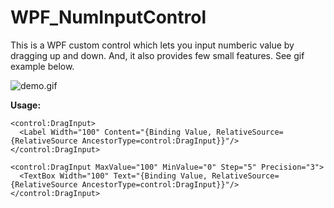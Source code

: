 # WPF_NumInputControl


This is a WPF custom control which lets you input numberic value by dragging up and down. And, it also provides few small features. See gif example below.

![demo.gif](/Imgs/demo.gif)

**Usage:**

```
<control:DragInput>
  <Label Width="100" Content="{Binding Value, RelativeSource={RelativeSource AncestorType=control:DragInput}}"/>
</control:DragInput>
```

```
<control:DragInput MaxValue="100" MinValue="0" Step="5" Precision="3">
  <TextBox Width="100" Text="{Binding Value, RelativeSource={RelativeSource AncestorType=control:DragInput}}"/>
</control:DragInput>
```
